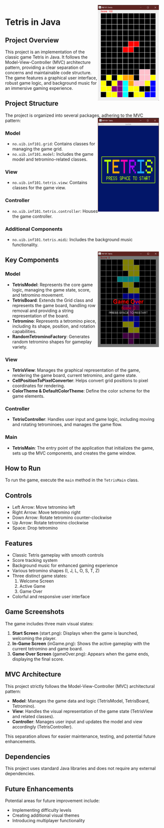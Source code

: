 <img align="right" width=200 src="/rmp/inGame.png">

# Tetris in Java

## Project Overview

This project is an implementation of the classic game Tetris in Java. It follows the Model-View-Controller (MVC) architecture pattern, providing a clear separation of concerns and maintainable code structure. The game features a graphical user interface, robust game logic, and background music for an immersive gaming experience.

## Project Structure

The project is organized into several packages, adhering to the MVC pattern:
<img align="right" width=200 src="/rmp/start.png">

### Model
- `no.uib.inf101.grid`: Contains classes for managing the game grid.
- `no.uib.inf101.model`: Includes the game model and tetromino-related classes.
  
### View
- `no.uib.inf101.tetris.view`: Contains classes for the game view.

### Controller
- `no.uib.inf101.tetris.controller`: Houses the game controller.

### Additional Components
- `no.uib.inf101.tetris.midi`: Includes the background music functionality.

<img align="right" width=200 src="/rmp/GameOver.png">

## Key Components

### Model
- **TetrisModel**: Represents the core game logic, managing the game state, score, and tetromino movement.
- **TetrisBoard**: Extends the Grid class and represents the game board, handling row removal and providing a string representation of the board.
- **Tetromino**: Represents a tetromino piece, including its shape, position, and rotation capabilities.
- **RandomTetrominoFactory**: Generates random tetromino shapes for gameplay variety.

### View
- **TetrisView**: Manages the graphical representation of the game, rendering the game board, current tetromino, and game state.
- **CellPositionToPixelConverter**: Helps convert grid positions to pixel coordinates for rendering.
- **ColorTheme & DefaultColorTheme**: Define the color scheme for the game elements.

### Controller
- **TetrisController**: Handles user input and game logic, including moving and rotating tetrominoes, and manages the game flow.

### Main
- **TetrisMain**: The entry point of the application that initializes the game, sets up the MVC components, and creates the game window.

## How to Run

To run the game, execute the `main` method in the `TetrisMain` class.

## Controls

- Left Arrow: Move tetromino left
- Right Arrow: Move tetromino right
- Down Arrow: Rotate tetromino counter-clockwise
- Up Arrow: Rotate tetromino clockwise
- Space: Drop tetromino

## Features

- Classic Tetris gameplay with smooth controls
- Score tracking system
- Background music for enhanced gaming experience
- Various tetromino shapes (I, J, L, O, S, T, Z)
- Three distinct game states:
  1. Welcome Screen
  2. Active Game
  3. Game Over
- Colorful and responsive user interface

## Game Screenshots

The game includes three main visual states:

1. **Start Screen** (start.png): Displays when the game is launched, welcoming the player.
2. **In-Game Screen** (inGame.png): Shows the active gameplay with the current tetromino and game board.
3. **Game Over Screen** (gameOver.png): Appears when the game ends, displaying the final score.

## MVC Architecture

This project strictly follows the Model-View-Controller (MVC) architectural pattern:

- **Model**: Manages the game data and logic (TetrisModel, TetrisBoard, Tetromino).
- **View**: Handles the visual representation of the game state (TetrisView and related classes).
- **Controller**: Manages user input and updates the model and view accordingly (TetrisController).

This separation allows for easier maintenance, testing, and potential future enhancements.

## Dependencies

This project uses standard Java libraries and does not require any external dependencies.


## Future Enhancements

Potential areas for future improvement include:
- Implementing difficulty levels
- Creating additional visual themes
- Introducing multiplayer functionality
